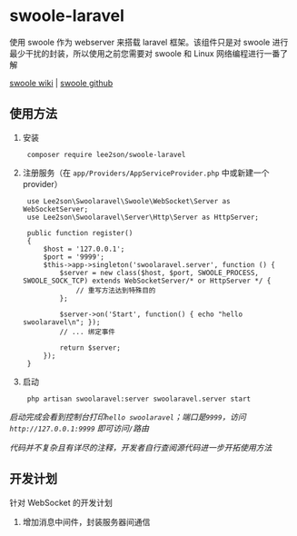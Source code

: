 # swoole-laravel
使用 swoole 作为 webserver 来搭载 laravel 框架。该组件只是对 swoole 进行最少干扰的封装，所以使用之前您需要对 swoole 和 Linux 网络编程进行一番了解

[swoole wiki](https://wiki.swoole.com/) |
[swoole github](https://github.com/swoole/swoole-src)

## 使用方法

1. 安装

        composer require lee2son/swoole-laravel
    
2. 注册服务（在 `app/Providers/AppServiceProvider.php` 中或新建一个 provider）

        use Lee2son\Swoolaravel\Swoole\WebSocket\Server as WebSocketServer;
        use Lee2son\Swoolaravel\Server\Http\Server as HttpServer;
        
        public function register()
        {
            $host = '127.0.0.1';
            $port = '9999';
            $this->app->singleton('swoolaravel.server', function () {
                $server = new class($host, $port, SWOOLE_PROCESS, SWOOLE_SOCK_TCP) extends WebSocketServer/* or HttpServer */ {
                    // 重写方法达到特殊目的
                };
    
                $server->on('Start', function() { echo "hello swoolaravel\n"; });
                // ... 绑定事件
    
                return $server;
            });
        }
    
3. 启动

        php artisan swoolaravel:server swoolaravel.server start
    
*启动完成会看到控制台打印`hello swoolaravel`；端口是`9999`，访问 `http://127.0.0.1:9999` 即可访问`/`路由*

*代码并不复杂且有详尽的注释，开发者自行查阅源代码进一步开拓使用方法*

## 开发计划
针对 WebSocket 的开发计划
1. 增加消息中间件，封装服务器间通信